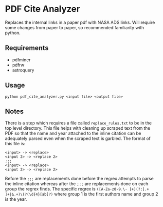 # PDF Cite Analyzer
Replaces the internal links in a paper pdf with NASA ADS links. Will require some changes from paper to paper, so recommended familiarity with python. 

## Requirements
* pdfminer
* pdfrw
* astroquery

## Usage
`python pdf_cite_analyzer.py <input file> <output file>`

## Notes
There is a step which requires a file called `replace_rules.txt` to be in the top level directory. This file helps with cleaning up scraped text from the PDF so that the name and year attached to the inline citation can be adequately parsed even when the scraped text is garbled. The format of this file is:
```
<input> -> <replace>
<input 2> -> <replace 2>
;;;
<input> -> <replace>
<input 2> -> <replace 2>
 ```
 Before the `;;;` are replacements done before the regrex attempts to parse the inline citation whereas after the `;;;` are replacements done on each group the regrex finds. The specific regrex is `([A-Za-z0-9.\- ]+)(?:[.+ ]+|&.+)\(?(\d{4}[ab]?)` where group 1 is the first authors name and group 2 is the year.
